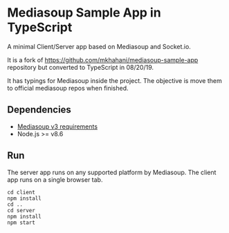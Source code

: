 # Mediasoup Sample App in TypeScript

A minimal Client/Server app based on Mediasoup and Socket.io. 

It is a fork of https://github.com/mkhahani/mediasoup-sample-app repository but converted to TypeScript in 08/20/19.

It has typings for Mediasoup inside the project. The objective is move them to official mediasoup repos when finished.

## Dependencies

* [Mediasoup v3 requirements](https://mediasoup.org/documentation/v3/mediasoup/installation/#requirements)
* Node.js >= v8.6

## Run

The server app runs on any supported platform by Mediasoup. The client app runs on a single browser tab.
```
cd client
npm install
cd ..
cd server
npm install
npm start
```
